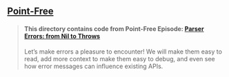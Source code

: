 ## [Point-Free](https://www.pointfree.co)

> #### This directory contains code from Point-Free Episode: [Parser Errors: from Nil to Throws](https://www.pointfree.co/episodes/ep177-parser-errors-context-and-ergonomics)
>
> Let’s make errors a pleasure to encounter! We will make them easy to read, add more context to make them easy to debug, and even see how error messages can influence existing APIs.

